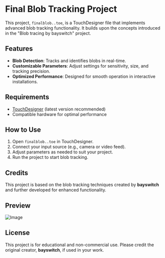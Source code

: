 # Final Blob Tracking Project

This project, `finalblob..toe`, is a TouchDesigner file that implements advanced blob tracking functionality. It builds upon the concepts introduced in the "Blob tracing by bayswitch" project.

## Features

- **Blob Detection**: Tracks and identifies blobs in real-time.
- **Customizable Parameters**: Adjust settings for sensitivity, size, and tracking precision.
- **Optimized Performance**: Designed for smooth operation in interactive installations.

## Requirements

- [TouchDesigner](https://derivative.ca/) (latest version recommended)
- Compatible hardware for optimal performance

## How to Use

1. Open `finalblob..toe` in TouchDesigner.
2. Connect your input source (e.g., camera or video feed).
3. Adjust parameters as needed to suit your project.
4. Run the project to start blob tracking.

## Credits

This project is based on the blob tracking techniques created by **bayswitch** and further developed for enhanced functionality.

## Preview

![Image](https://github.com/user-attachments/assets/aa84bf63-24b9-4548-99be-0374dfd56037)

## License

This project is for educational and non-commercial use. Please credit the original creator, **bayswitch**, if used in your work.